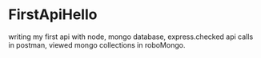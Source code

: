 # FirstApiHello
writing my first api with node, mongo database, express.checked api calls in postman, viewed mongo collections in roboMongo.

